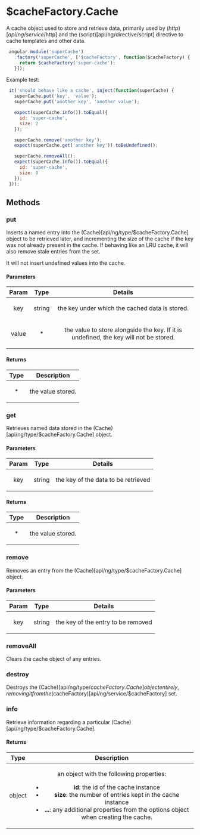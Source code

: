 



# $cacheFactory.Cache








A cache object used to store and retrieve data, primarily used by
($http)[api/ng/service/$http] and the (script)[api/ng/directive/script] directive to cache
templates and other data.

```js
 angular.module('superCache')
   .factory('superCache', ['$cacheFactory', function($cacheFactory) {
     return $cacheFactory('super-cache');
   }]);
```

Example test:

```js
 it('should behave like a cache', inject(function(superCache) {
   superCache.put('key', 'value');
   superCache.put('another key', 'another value');

   expect(superCache.info()).toEqual({
     id: 'super-cache',
     size: 2
   });

   superCache.remove('another key');
   expect(superCache.get('another key')).toBeUndefined();

   superCache.removeAll();
   expect(superCache.info()).toEqual({
     id: 'super-cache',
     size: 0
   });
 }));
```







  




## Methods
### put
Inserts a named entry into the (Cache)[api/ng/type/$cacheFactory.Cache] object to be
retrieved later, and incrementing the size of the cache if the key was not already
present in the cache. If behaving like an LRU cache, it will also remove stale
entries from the set.

It will not insert undefined values into the cache.


#### Parameters

| Param | Type | Details |
| :--: | :--: | :--: |
| key | string | <p>the key under which the cached data is stored.</p>  |
| value | * | <p>the value to store alongside the key. If it is undefined, the key will not be stored.</p>  |




#### Returns</h4>

| Type | Description |
| :--: | :--: |
| * | <p>the value stored.</p>  |




### get
Retrieves named data stored in the (Cache)[api/ng/type/$cacheFactory.Cache] object.


#### Parameters

| Param | Type | Details |
| :--: | :--: | :--: |
| key | string | <p>the key of the data to be retrieved</p>  |




#### Returns</h4>

| Type | Description |
| :--: | :--: |
| * | <p>the value stored.</p>  |




### remove
Removes an entry from the (Cache)[api/ng/type/$cacheFactory.Cache] object.


#### Parameters

| Param | Type | Details |
| :--: | :--: | :--: |
| key | string | <p>the key of the entry to be removed</p>  |






### removeAll
Clears the cache object of any entries.








### destroy
Destroys the (Cache)[api/ng/type/$cacheFactory.Cache] object entirely,
removing it from the ($cacheFactory)[api/ng/service/$cacheFactory] set.








### info
Retrieve information regarding a particular (Cache)[api/ng/type/$cacheFactory.Cache].






#### Returns</h4>

| Type | Description |
| :--: | :--: |
| object | <p>an object with the following properties: <ul> <li><strong>id</strong>: the id of the cache instance</li> <li><strong>size</strong>: the number of entries kept in the cache instance</li> <li><strong>...</strong>: any additional properties from the options object when creating the cache.</li> </ul></p>  |










